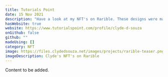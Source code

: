 ```yaml
---
title: Tutorials Point
date: 15 Nov 2021
description: "Have a look at my NFT's on Rarible. These designs were made using Figma! "
hasWebsite: true
website: https://www.tutorialspoint.com/profile/clyde-d-souza
onGithub: false
github: ""
madeUsing: []
category: NFT
image: https://files.clydedsouza.net/images/projects/rarible-teaser.png
imageDescription: Clyde's NFT's on Rarible
---
```


Content to be added.
